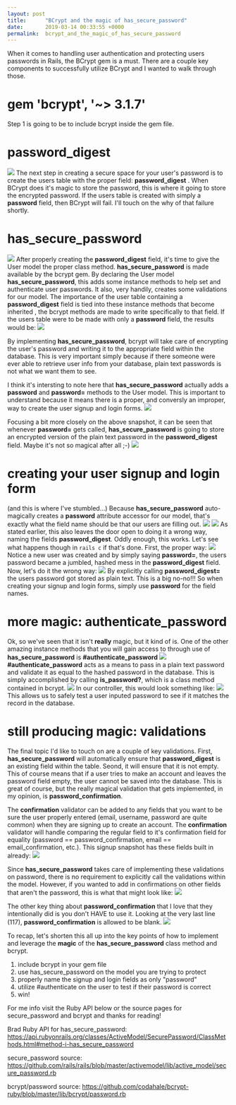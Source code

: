 ```yaml
---
layout: post
title:      "BCrypt and the magic of has_secure_password"
date:       2019-03-14 00:33:55 +0000
permalink:  bcrypt_and_the_magic_of_has_secure_password
---
```



When it comes to handling user authentication and protecting users passwords in Rails, the BCrypt gem is a must. There are a couple key components to successfully utilize BCrypt and I wanted to walk through those.

# gem 'bcrypt', '~> 3.1.7'
Step 1 is going to be to include bcrypt inside the gem file.
# password_digest
![](https://imgur.com/lrNSaEe)
The next step in creating a secure space for your user's password is to create the users table with the proper field: **password_digest** . When BCrypt does it's magic to store the password, this is where it going to store the encrypted password. If the users table is created with simply a **password** field, then BCrypt will fail. I'll touch on the why of that failure shortly.

# has_secure_password
![](https://imgur.com/MZRja8z)
After properly creating the **password_digest** field, it's time to give the User model the proper class method. **has_secure_password** is made available by the bcrypt gem. By declaring the User model **has_secure_password**, this adds some instance methods to help set and authenticate user passwords. It also, very handily, creates some validations for our model. The importance of the user table containing a **password_digest** field is tied into these instance methods that become inherited , the bcrypt methods are made to write specifically to that field.  If the users table were to be made with only a **password** field, the results would be:
![](https://imgur.com/9OXKEws)

By implementing **has_secure_password**, bcrypt will take care of encrypting the user's password and writing it to the appropriate field within the database. This is very important simply because if there someone were ever able to retrieve user info from your database, plain text passwords is not what we want them to see.

I think it's intersting to note here that **has_secure_password** actually adds a **password** and **password=** methods to the User model. This is important to understand because it means there is a proper, and conversly an improper, way to create the user signup and login forms.
![](https://imgur.com/9hoVP3Q)

Focusing a bit more closely on the above snapshot, it can be seen that whenever **password=** gets called, **has_secure_password** is going to store an encrypted version of the plain text password in the **password_digest**  field. Maybe it's not so magical after all ;-)
![](https://imgur.com/G9w1M7c)

# creating your user signup and login form
(and this is where I've stumbled...)
Because **has_secure_password** auto-magically creates a **password** attribute accessor for our model, that's exactly what the field name should be that our users are filling out.
![](https://imgur.com/ckE4RnC)
![](https://imgur.com/k8Kp483)
As stated earlier, this also leaves the door open to doing it a wrong way, naming the fields **password_digest**. Oddly enough, this works. Let's see what happens though in `rails c` if that's done. First, the proper way: 
![](https://imgur.com/B0LDdZb)
Notice a new user was created and by simply saying **password=**, the users password became a jumbled, hashed mess in the **password_digest** field. Now, let's do it the wrong way:
![](https://imgur.com/p6cB41M)
By explicitly calling **password_digest=** the users password got stored as plain text. This is a big no-no!!! So when creating your signup and login forms, simply use **password** for the field names.

# more magic: authenticate_password
Ok, so we've seen that it isn't **really** magic, but it kind of is. One of the other amazing instance methods that you will gain access to through use of **has_secure_password** is  **#authenticate_password**
![](https://imgur.com/zUrTzZQ)
**#authenticate_password** acts as a means to pass in a plain text password and validate it as equal to the hashed password in the database. This is simply accomplished by calling **is_password?**, which is a class method contained in bcrypt.
![](https://imgur.com/dpAREkh)
In our controller, this would look something like:
![](https://imgur.com/CeYBqwt)
This allows us to safely test a user inputed password to see if it matches the record in the database.
# still producing magic: validations

The final topic I'd like to touch on are a couple of key validations. First, **has_secure_password** will automatically ensure that **password_digest** is an existing field within the table. Seond, it will ensure that it is not empty. This of course means that if a user tries to make an account and leaves the password field empty, the user cannot be saved into the database. This is great of course, but the really magical validation that gets implemented, in my opinion, is **password_confirmation**. 

The **confirmation** validator can be added to any fields that you want to be sure the user properly entered (email, username, password are quite common) when they are signing up to create an account. The **confirmation** validator will handle comparing the regular field to it's confirmation field for equality (password == password_confirmation, email == email_confirmation, etc.). This signup snapshot has these fields built in already:
![](https://imgur.com/ckE4RnC)

Since **has_secure_password** takes care of implementing these validations on password, there is no requirement to explicitly call the validations within the model. However, if you wanted to add in confirmations on other fields that aren't the password, this is what that might look like:
![](https://imgur.com/rl1McAY)

The other key thing about **password_confirmation** that I love that they intentionally did is you don't HAVE to use it. Looking at the very last line (117), **password_confirmation** is allowed to be blank.
![](https://imgur.com/g4EaSqW)

To recap, let's shorten this all up into the key points of how to implement and leverage the **magic** of the **has_secure_password** class method and bcrypt.
1. include bcrypt in your gem file
2. use has_secure_password on the model you are trying to protect
3. properly name the signup and login fields as only "password"
4. utilize #authenticate on the user to test if their password is correct
5. win!

For me info visit the Ruby API below or the source pages for secure_password and bcrypt and thanks for reading!

Brad
Ruby API for has_secure_password: https://api.rubyonrails.org/classes/ActiveModel/SecurePassword/ClassMethods.html#method-i-has_secure_password

secure_password source: https://github.com/rails/rails/blob/master/activemodel/lib/active_model/secure_password.rb

bcrypt/password source: https://github.com/codahale/bcrypt-ruby/blob/master/lib/bcrypt/password.rb
